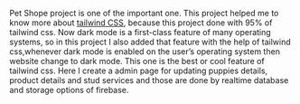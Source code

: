Pet Shope project is one of the important one. This project helped me to know more about [tailwind CSS](https://tailwindcss.com/), because this project done with 95% of tailwind css. Now dark mode is a first-class feature of many operating systems, so in this project I also added that feature with the help of tailwind css,whenever dark mode is enabled on the user’s operating system then website change to dark mode. This one is the best or cool feature of tailwind css. Here I create a admin page for updating puppies details, product details and stud services and those are done by realtime database and storage options of firebase.
